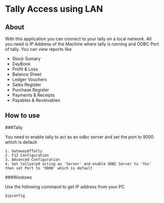 # Tally Access using LAN

## About
With this application you can connect to your tally on a local network. All you need is IP Address of the Machine where tally is running and ODBC Port of tally. You can view reports like 
* Stock Sumary
* DayBook
* Profit & Loss
* Balance Sheet
* Ledger Vouchers
* Sales Register
* Purchase Register
* Payments & Receipts
* Payables & Receivables

## How to use
###Tally

You need to enable tally to act as an odbc server and set the port to 9000 which is default
```
1. GatewayOfTally
2. F12 Configuration
3. Advanced Configuration
4. Set tallyerp9 acting as 'Server' and enable ODBC Server to 'Yes' then set Port to '9000' which is default
```

###Windows

Use the following command to get IP address from your PC
```
$ipconfig
```









